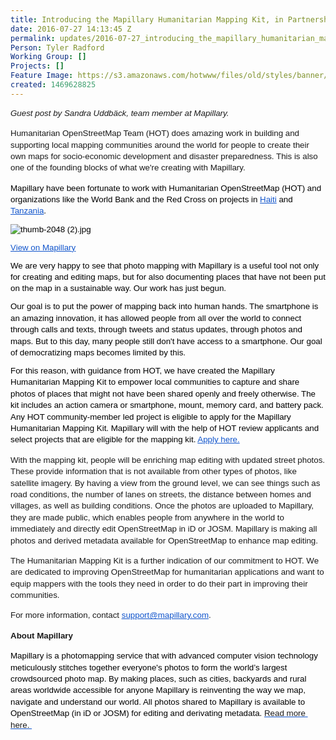 ```yaml
---
title: Introducing the Mapillary Humanitarian Mapping Kit, in Partnership with HOT
date: 2016-07-27 14:13:45 Z
permalink: updates/2016-07-27_introducing_the_mapillary_humanitarian_mapping_kit_in_partnership_with_hot
Person: Tyler Radford
Working Group: []
Projects: []
Feature Image: https://s3.amazonaws.com/hotwww/files/old/styles/banner/public/2016-07-27-mapping-kit.png
created: 1469628825
---
```


<p style="line-height: 1.38; margin-top: 0pt; margin-bottom: 3pt;" dir="ltr"><span style="font-family: Arial; font-size: 13.3333px; white-space: pre-wrap; line-height: 1.38; background-color: transparent;"><em>Guest post by Sandra Uddbäck, team member at Mapillary.</em> </span></p><p><span style="font-family: Arial; font-size: 13.3333px; white-space: pre-wrap; line-height: 1.38; background-color: transparent;">Humanitarian OpenStreetMap Team (HOT) does amazing work in building and supporting local mapping communities around the world for people to create their own maps for socio-economic development and disaster preparedness. This is also one of the founding blocks of what we're creating with Mapillary. </span></p><p style="line-height: 1.38; margin-top: 8pt; margin-bottom: 0pt;" dir="ltr"><span style="font-size: 13.333333333333332px; font-family: Arial; color: #000000; background-color: transparent; font-weight: 400; font-style: normal; font-variant: normal; text-decoration: none; vertical-align: baseline; white-space: pre-wrap;">Mapillary have been fortunate to work with Humanitarian OpenStreetMap (HOT) and organizations like the World Bank and the Red Cross on projects in </span><a style="text-decoration: none;" href="http://blog.mapillary.com/update/2015/09/23/missingmaps.html"><span style="font-size: 13.333333333333332px; font-family: Arial; color: #1155cc; background-color: transparent; font-weight: 400; font-style: normal; font-variant: normal; text-decoration: underline; vertical-align: baseline; white-space: pre-wrap;">Haiti</span></a><span style="font-size: 13.333333333333332px; font-family: Arial; color: #000000; background-color: transparent; font-weight: 400; font-style: normal; font-variant: normal; text-decoration: none; vertical-align: baseline; white-space: pre-wrap;"> and </span><a style="text-decoration: none;" href="http://blog.mapillary.com/update/2015/12/17/worldbank.html"><span style="font-size: 13.333333333333332px; font-family: Arial; color: #1155cc; background-color: transparent; font-weight: 400; font-style: normal; font-variant: normal; text-decoration: underline; vertical-align: baseline; white-space: pre-wrap;">Tanzania</span></a><span style="font-size: 13.333333333333332px; font-family: Arial; color: #000000; background-color: transparent; font-weight: 400; font-style: normal; font-variant: normal; text-decoration: none; vertical-align: baseline; white-space: pre-wrap;">. </span></p><p style="line-height: 1.38; margin-top: 8pt; margin-bottom: 0pt;" dir="ltr"><span style="font-size: 13.333333333333332px; font-family: Arial; color: #000000; background-color: transparent; font-weight: 400; font-style: normal; font-variant: normal; text-decoration: none; vertical-align: baseline; white-space: pre-wrap;"><img style="border: none; transform: rotate(0.00rad); -webkit-transform: rotate(0.00rad);" src="https://lh6.googleusercontent.com/8glYtiW6khBYnPm5Ga4lKT7vC7QY-HFgk8nnZ9DZhjzFilsogAZh2j-YZPXuoOpSGmGznCODvbfmkzJrP7wOgVke3TPsxk-x9APvJOc64-Xlzh6PLL7s34Zw7qzXAKVs4YEHDCxA" alt="thumb-2048 (2).jpg" style="width:474px;height:355px"></span></p><p style="line-height: 1.38; margin-top: 8pt; margin-bottom: 0pt;" dir="ltr"><a href="http://www.mapillary.com/map/im/VxRyouv1JP15HRYMkkcnOA/photo" target="_blank"><span style="font-size: 13.333333333333332px; font-family: Arial; color: #1155cc; background-color: transparent; font-weight: 400; font-style: normal; font-variant: normal; text-decoration: underline; vertical-align: baseline; white-space: pre-wrap;"><span style="font-size: 13.008px; line-height: 17.951px;">V</span>iew on Mapillary</span></a></p><p style="line-height: 1.38; margin-top: 8pt; margin-bottom: 0pt;" dir="ltr"><span style="font-size: 13.333333333333332px; font-family: Arial; color: #000000; background-color: transparent; font-weight: 400; font-style: normal; font-variant: normal; text-decoration: none; vertical-align: baseline; white-space: pre-wrap;">We are very happy to see that photo mapping with Mapillary is a useful tool not only for creating and editing maps, but for also documenting places that have not been put on the map in a sustainable way. Our work has just begun.</span></p><p style="line-height: 1.38; margin-top: 8pt; margin-bottom: 0pt;" dir="ltr"><span style="font-size: 13.333333333333332px; font-family: Arial; color: #000000; background-color: transparent; font-weight: 400; font-style: normal; font-variant: normal; text-decoration: none; vertical-align: baseline; white-space: pre-wrap;">Our goal is to put the power of mapping back into human hands. The smartphone is an amazing innovation, it has allowed people from all over the world to connect through calls and texts, through tweets and status updates, through photos and maps. But to this day, many people still don't have access to a smartphone. Our goal of democratizing maps becomes limited by this.</span></p><p style="line-height: 1.38; margin-top: 8pt; margin-bottom: 0pt;" dir="ltr"><span style="font-size: 13.333333333333332px; font-family: Arial; color: #000000; background-color: transparent; font-weight: 400; font-style: normal; font-variant: normal; text-decoration: none; vertical-align: baseline; white-space: pre-wrap;">For this reason, with guidance from HOT, we have created the Mapillary Humanitarian Mapping Kit to empower local communities to capture and share photos of places that might not have been shared openly and freely otherwise. The kit includes an action camera or smartphone, mount, memory card, and battery pack. Any HOT community-member led project is eligible to apply for the Mapillary Humanitarian Mapping Kit. Mapillary will with the help of HOT review applicants and select projects that are eligible for the mapping kit. </span><a style="text-decoration: none;" href="http://goo.gl/forms/SZB5byJpejjPbuNs1"><span style="font-size: 13.333333333333332px; font-family: Arial; color: #1155cc; background-color: transparent; font-weight: 400; font-style: normal; font-variant: normal; text-decoration: underline; vertical-align: baseline; white-space: pre-wrap;">Apply here.</span></a><span style="font-size: 13.333333333333332px; font-family: Arial; color: #000000; background-color: transparent; font-weight: 400; font-style: normal; font-variant: normal; text-decoration: none; vertical-align: baseline; white-space: pre-wrap;"> &nbsp;</span></p><p><span style="font-family: Arial; font-size: 13.3333px; white-space: pre-wrap; line-height: 1.38; background-color: transparent;">With the mapping kit, people will be enriching map editing with updated street photos. These provide information that is not available from other types of photos, like satellite imagery. By having a view from the ground level, we can see things such as road conditions, the number of lanes on streets, the distance between homes and villages, as well as building conditions. Once the photos are uploaded to Mapillary, they are made public, which enables people from anywhere in the world to immediately and directly edit OpenStreetMap in iD or JOSM. Mapillary is making all photos and derived metadata available for OpenStreetMap to enhance map editing.</span></p><p><span style="font-family: Arial; font-size: 13.3333px; white-space: pre-wrap; line-height: 1.38; background-color: transparent;">The Humanitarian Mapping Kit is a further indication of our commitment to HOT. We are dedicated to improving OpenStreetMap for humanitarian applications and want to equip mappers with the tools they need in order to do their part in improving their communities.</span></p><p><span style="font-size: 13.3333px; font-family: Arial; white-space: pre-wrap; background-color: transparent;">For more information, contact </span><a style="line-height: 1.38; font-size: 13.008px;" href="mailto:support@mapillary.com"><span style="font-size: 13.3333px; font-family: Arial; color: #1155cc; text-decoration: underline; white-space: pre-wrap; background-color: transparent;">support@mapillary.com</span></a><span style="font-size: 13.3333px; font-family: Arial; white-space: pre-wrap; background-color: transparent;">. </span></p><p><strong><span style="font-family: Arial; font-size: 13.3333px; white-space: pre-wrap; line-height: 1.38; background-color: transparent;">About Mapillary</span></strong></p><p style="line-height: 1.38; margin-top: 0pt; margin-bottom: 0pt;" dir="ltr"><span style="font-size: 13.333333333333332px; font-family: Arial; color: #000000; background-color: transparent; font-weight: 400; font-style: normal; font-variant: normal; text-decoration: none; vertical-align: baseline; white-space: pre-wrap;">Mapillary is a photomapping service that with advanced computer vision technology meticulously stitches together everyone's photos to form the world’s largest crowdsourced photo map. By making places, such as cities, backyards and rural areas worldwide accessible for anyone Mapillary is reinventing the way we map, navigate and understand our world. All photos shared to Mapillary is available to OpenStreetMap (in iD or JOSM) for editing and derivating metadata. </span><span style="text-decoration: underline; font-size: 13.3333px; font-family: Arial; color: #1155cc; font-weight: 400; font-style: normal; font-variant: normal; vertical-align: baseline; white-space: pre-wrap; background-color: transparent;"><a style="text-decoration: none;" href="http://www.mapillary.com/osm.html">Read more here. </a></span></p><p style="line-height: 1.38; margin-top: 0pt; margin-bottom: 0pt;" dir="ltr">&nbsp;</p>
